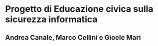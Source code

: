 # Progetto di Educazione civica sulla sicurezza informatica

## Andrea Canale, Marco Cellini e Gioele Mari
